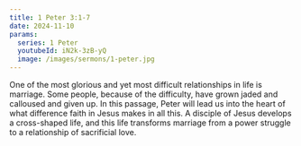 ```yaml
---
title: 1 Peter 3:1-7
date: 2024-11-10
params:
  series: 1 Peter
  youtubeId: iN2k-3zB-yQ
  image: /images/sermons/1-peter.jpg
---
```


One of the most glorious and yet most difficult relationships in life is marriage. Some people, because of the difficulty, have grown jaded and calloused and given up. In this passage, Peter will lead us into the heart of what difference faith in Jesus makes in all this. A disciple of Jesus develops a cross-shaped life, and this life transforms marriage from a power struggle to a relationship of sacrificial love.
